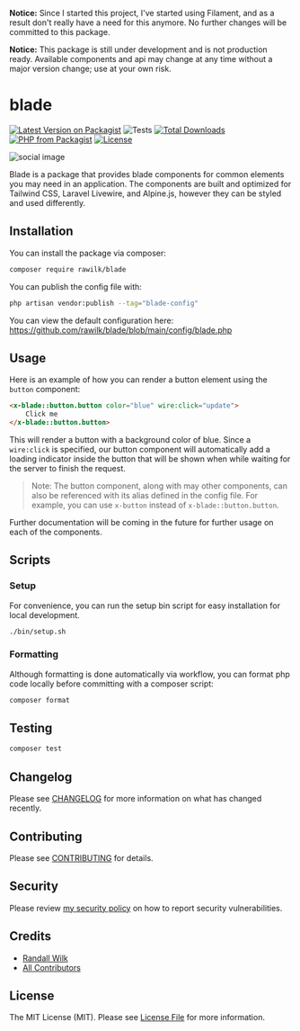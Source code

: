 **Notice:** Since I started this project, I've started using Filament, and as a result don't really have a need for this anymore. No further changes will be committed to this package.

**Notice:** This package is still under development and is not production ready. Available components and api may change at any time without a major version change; use at your own risk.

# blade

[![Latest Version on Packagist](https://img.shields.io/packagist/v/rawilk/blade.svg?style=flat-square)](https://packagist.org/packages/rawilk/blade)
![Tests](https://github.com/rawilk/blade/workflows/Tests/badge.svg?style=flat-square)
[![Total Downloads](https://img.shields.io/packagist/dt/rawilk/blade.svg?style=flat-square)](https://packagist.org/packages/rawilk/blade)
[![PHP from Packagist](https://img.shields.io/packagist/php-v/rawilk/blade?style=flat-square)](https://packagist.org/packages/rawilk/blade)
[![License](https://img.shields.io/github/license/rawilk/blade?style=flat-square)](https://github.com/rawilk/blade/blob/main/LICENSE.md)

![social image](https://banners.beyondco.de/blade.png?theme=light&packageManager=composer+require&packageName=rawilk%2Fblade&pattern=linesInMotion&style=style_1&description=Commonly+needed+blade+components+for+Laravel+apps.&md=1&showWatermark=0&fontSize=100px&images=code)

Blade is a package that provides blade components for common elements you may need in an application. The components are built and optimized for Tailwind CSS, Laravel Livewire, and Alpine.js, however they can be styled and used differently.

## Installation

You can install the package via composer:

```bash
composer require rawilk/blade
```

You can publish the config file with:

```bash
php artisan vendor:publish --tag="blade-config"
```

You can view the default configuration here: https://github.com/rawilk/blade/blob/main/config/blade.php

## Usage

Here is an example of how you can render a button element using the `button` component:

```html
<x-blade::button.button color="blue" wire:click="update">
    Click me
</x-blade::button.button>
```

This will render a button with a background color of blue. Since a `wire:click` is specified, our button component will automatically add a loading indicator inside the button that will be shown when while waiting for the server to finish the request.

> Note: The button component, along with may other components, can also be referenced with its alias defined in the config file. For example, you can use `x-button` instead of `x-blade::button.button`.

Further documentation will be coming in the future for further usage on each of the components.

## Scripts

### Setup

For convenience, you can run the setup bin script for easy installation for local development.

```bash
./bin/setup.sh
```

### Formatting

Although formatting is done automatically via workflow, you can format php code locally before committing with a composer script:

```bash
composer format
```

## Testing

```bash
composer test
```

## Changelog

Please see [CHANGELOG](CHANGELOG.md) for more information on what has changed recently.

## Contributing

Please see [CONTRIBUTING](.github/CONTRIBUTING.md) for details.

## Security

Please review [my security policy](.github/SECURITY.md) on how to report security vulnerabilities.

## Credits

-   [Randall Wilk](https://github.com/rawilk)
-   [All Contributors](../../contributors)

## License

The MIT License (MIT). Please see [License File](LICENSE.md) for more information.

